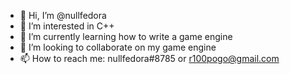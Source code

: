 - 👋 Hi, I’m @nullfedora
- 👀 I’m interested in C++
- 🌱 I’m currently learning how to write a game engine
- 💞️ I’m looking to collaborate on my game engine
- 📫 How to reach me: nullfedora#8785 or r100pogo@gmail.com

